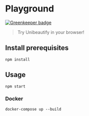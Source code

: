 # Playground

[![Greenkeeper badge](https://badges.greenkeeper.io/Unibeautify/playground.svg)](https://greenkeeper.io/)

> Try Unibeautify in your browser!

## Install prerequisites

```
npm install
```

## Usage

```
npm start
```

### Docker

```
docker-compose up --build
```
